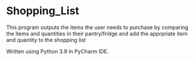 # Shopping_List

This program outputs the items the user needs to purchase by comparing the items and quantities in their 
pantry/fridge and add the apprpriate item and quantity to the shopping list

Written using Python 3.9 in PyCharm IDE.
